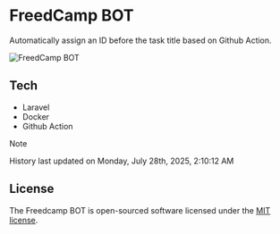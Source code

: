 # FreedCamp BOT

Automatically assign an ID before the task title based on Github Action.

![FreedCamp BOT](https://repository-images.githubusercontent.com/737932867/7d34798b-2680-471c-b089-a78a718d3d6a)

## Tech

- Laravel
- Docker
- Github Action

> [!NOTE]  
> History last updated on Monday, July 28th, 2025, 2:10:12 AM

## License

The Freedcamp BOT is open-sourced software licensed under the [MIT license](https://opensource.org/licenses/MIT).

